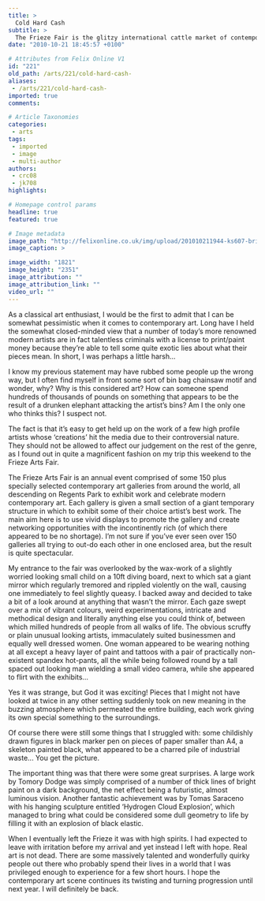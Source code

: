 ```yaml
---
title: >
  Cold Hard Cash
subtitle: >
  The Frieze Fair is the glitzy international cattle market of contemporary art, but what if you’re not spending?
date: "2010-10-21 18:45:57 +0100"

# Attributes from Felix Online V1
id: "221"
old_path: /arts/221/cold-hard-cash-
aliases:
 - /arts/221/cold-hard-cash-
imported: true
comments:

# Article Taxonomies
categories:
 - arts
tags:
 - imported
 - image
 - multi-author
authors:
 - crc08
 - jk708
highlights:

# Homepage control params
headline: true
featured: true

# Image metadata
image_path: "http://felixonline.co.uk/img/upload/201010211944-ks607-brightli.jpg"
image_caption: >

image_width: "1821"
image_height: "2351"
image_attribution: ""
image_attribution_link: ""
video_url: ""
---
```


As a classical art enthusiast, I would be the first to admit that I can be somewhat pessimistic when it comes to contemporary art. Long have I held the somewhat closed-minded view that a number of today’s more renowned modern artists are in fact talentless criminals with a license to print/paint money because they’re able to tell some quite exotic lies about what their pieces mean. In short, I was perhaps a little harsh...

I know my previous statement may have rubbed some people up the wrong way, but I often find myself in front some sort of bin bag chainsaw motif and wonder, why? Why is this considered art? How can someone spend hundreds of thousands of pounds on something that appears to be the result of a drunken elephant attacking the artist’s bins? Am I the only one who thinks this? I suspect not.

The fact is that it’s easy to get held up on the work of a few high profile artists whose ‘creations’ hit the media due to their controversial nature. They should not be allowed to affect our judgement on the rest of the genre, as I found out in quite a magnificent fashion on my trip this weekend to the Frieze Arts Fair.

The Frieze Arts Fair is an annual event comprised of some 150 plus specially selected contemporary art galleries from around the world, all descending on Regents Park to exhibit work and celebrate modern contemporary art. Each gallery is given a small section of a giant temporary structure in which to exhibit some of their choice artist’s best work. The main aim here is to use vivid displays to promote the gallery and create networking opportunities with the incontinently rich (of which there appeared to be no shortage). I’m not sure if you’ve ever seen over 150 galleries all trying to out-do each other in one enclosed area, but the result is quite spectacular.

My entrance to the fair was overlooked by the wax-work of a slightly worried looking small child on a 10ft diving board, next to which sat a giant mirror which regularly tremored and rippled violently on the wall, causing one immediately to feel slightly queasy. I backed away and decided to take a bit of a look around at anything that wasn’t the mirror. Each gaze swept over a mix of vibrant colours, weird experimentations, intricate and methodical design and literally anything else you could think of, between which milled hundreds of people from all walks of life. The obvious scruffy or plain unusual looking artists, immaculately suited businessmen and equally well dressed women. One woman appeared to be wearing nothing at all except a heavy layer of paint and tattoos with a pair of practically non-existent spandex hot-pants, all the while being followed round by a tall spaced out looking man wielding a small video camera, while she appeared to flirt with the exhibits...

Yes it was strange, but God it was exciting! Pieces that I might not have looked at twice in any other setting suddenly took on new meaning in the buzzing atmosphere which permeated the entire building, each work giving its own special something to the surroundings.

Of course there were still some things that I struggled with: some childishly drawn figures in black marker pen on pieces of paper smaller than A4, a skeleton painted black, what appeared to be a charred pile of industrial waste... You get the picture.

The important thing was that there were some great surprises. A large work by Tomory Dodge was simply comprised of a number of thick lines of bright paint on a dark background, the net effect being a futuristic, almost luminous vision. Another fantastic achievement was by Tomas Saraceno with his hanging sculpture entitled ‘Hydrogen Cloud Explosion’, which managed to bring what could be considered some dull geometry to life by filling it with an explosion of black elastic.

When I eventually left the Frieze it was with high spirits. I had expected to leave with irritation before my arrival and yet instead I left with hope. Real art is not dead. There are some massively talented and wonderfully quirky people out there who probably spend their lives in a world that I was privileged enough to experience for a few short hours. I hope the contemporary art scene continues its twisting and turning progression until next year. I will definitely be back.
